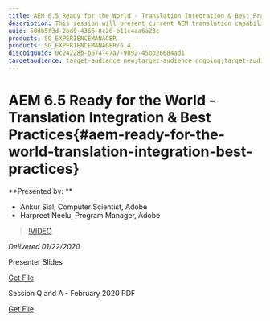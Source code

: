 ```yaml
---
title: AEM 6.5 Ready for the World - Translation Integration & Best Practices
description: This session will present current AEM translation capabilities and best practices for managing multilingual web sites. You will learn how to structure global websites and, use language copies, live copies and MSM. The session also covers how to achieve easier, faster and more manageable content translation using the advance features.
uuid: 50db5f3d-2bd0-4366-8c26-b11c4aa6a23c
products: SG_EXPERIENCEMANAGER
products: SG_EXPERIENCEMANAGER/6.4
discoiquuid: 0c24228b-b674-47a7-9892-45bb26684ad1
targetaudience: target-audience new;target-audience ongoing;target-audience upgrader
---
```


# AEM 6.5 Ready for the World - Translation Integration & Best Practices{#aem-ready-for-the-world-translation-integration-best-practices}

**Presented by: **

* Ankur Sial, Computer Scientist, Adobe
* Harpreet Neelu, Program Manager, Adobe

>[!VIDEO](https://video.tv.adobe.com/v/31153?quality=9)

*Delivered 01/22/2020*

Presenter Slides

[Get File](assets/gems-2020-translations.pdf)

Session Q and A - February 2020 PDF

[Get File](assets/aem-gems-translationqnafeb2020.pdf)
